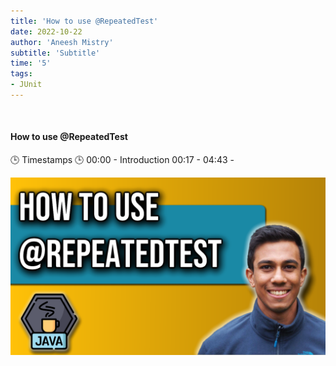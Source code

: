 ```yaml
---
title: 'How to use @RepeatedTest'
date: 2022-10-22
author: 'Aneesh Mistry'
subtitle: 'Subtitle'
time: '5'
tags:
- JUnit
---
```


<br>
<h4>How to use @RepeatedTest</h4>
<p>
🕒 Timestamps 🕒
00:00 - Introduction
00:17 - 
04:43 - 

[![YouTube video link](../images/111_repeatedTest.jpg)]()
</p>
